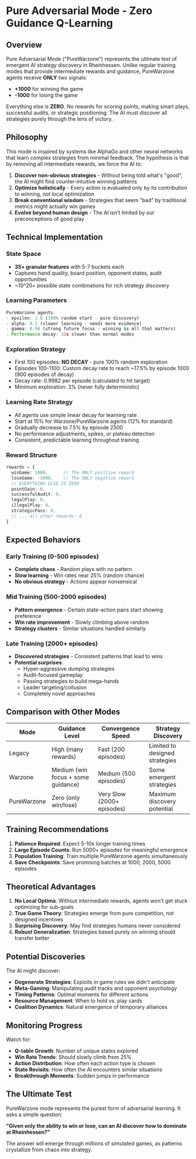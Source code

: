 # Pure Adversarial Mode - Zero Guidance Q-Learning

## Overview

Pure Adversarial Mode ("PureWarzone") represents the ultimate test of emergent AI strategy discovery in Rheinhessen. Unlike regular training modes that provide intermediate rewards and guidance, PureWarzone agents receive **ONLY** two signals:

- **+1000** for winning the game
- **-1000** for losing the game

Everything else is **ZERO**. No rewards for scoring points, making smart plays, successful audits, or strategic positioning. The AI must discover all strategies purely through the lens of victory.

## Philosophy

This mode is inspired by systems like AlphaGo and other neural networks that learn complex strategies from minimal feedback. The hypothesis is that by removing all intermediate rewards, we force the AI to:

1. **Discover non-obvious strategies** - Without being told what's "good", the AI might find counter-intuitive winning patterns
2. **Optimize holistically** - Every action is evaluated only by its contribution to winning, not local optimization
3. **Break conventional wisdom** - Strategies that seem "bad" by traditional metrics might actually win games
4. **Evolve beyond human design** - The AI isn't limited by our preconceptions of good play

## Technical Implementation

### State Space
- **35+ granular features** with 5-7 buckets each
- Captures hand quality, board position, opponent states, audit opportunities
- ~10^20+ possible state combinations for rich strategy discovery

### Learning Parameters
```typescript
PureWarzone agents:
- epsilon: 1.0 (100% random start - pure discovery)
- alpha: 0.1 (slower learning - needs more evidence)  
- gamma: 0.98 (strong future focus - winning is all that matters)
- Performance decay: 10x slower than normal modes
```

### Exploration Strategy
- First 100 episodes: **NO DECAY** - pure 100% random exploration
- Episodes 100-1100: Custom decay rate to reach ~17.5% by episode 1000 (900 episodes of decay)
- Decay rate: 0.9982 per episode (calculated to hit target)
- Minimum exploration: 3% (never fully deterministic)

### Learning Rate Strategy
- All agents use simple linear decay for learning rate
- Start at 15% for Warzone/PureWarzone agents (12% for standard)
- Gradually decrease to 7.5% by episode 2500
- No performance adjustments, spikes, or plateau detection
- Consistent, predictable learning throughout training

### Reward Structure
```typescript
rewards = {
  winGame: 1000,      // The ONLY positive reward
  loseGame: -1000,    // The ONLY negative reward
  // EVERYTHING ELSE IS ZERO
  pointGain: 0,
  successfulAudit: 0,
  legalPlay: 0,
  illegalPlay: 0,
  strategicPass: 0,
  // ... all other rewards: 0
}
```

## Expected Behaviors

### Early Training (0-500 episodes)
- **Complete chaos** - Random plays with no pattern
- **Slow learning** - Win rates near 25% (random chance)
- **No obvious strategy** - Actions appear nonsensical

### Mid Training (500-2000 episodes)
- **Pattern emergence** - Certain state-action pairs start showing preference
- **Win rate improvement** - Slowly climbing above random
- **Strategy clusters** - Similar situations handled similarly

### Late Training (2000+ episodes)
- **Discovered strategies** - Consistent patterns that lead to wins
- **Potential surprises**:
  - Hyper-aggressive dumping strategies
  - Audit-focused gameplay
  - Passing strategies to build mega-hands
  - Leader targeting/collusion
  - Completely novel approaches

## Comparison with Other Modes

| Mode | Guidance Level | Convergence Speed | Strategy Discovery |
|------|---------------|-------------------|-------------------|
| Legacy | High (many rewards) | Fast (200 episodes) | Limited to designed strategies |
| Warzone | Medium (win focus + some guidance) | Medium (500 episodes) | Some emergent strategies |
| PureWarzone | Zero (only win/lose) | Very Slow (2000+ episodes) | Maximum discovery potential |

## Training Recommendations

1. **Patience Required**: Expect 5-10x longer training times
2. **Large Episode Counts**: Run 5000+ episodes for meaningful emergence
3. **Population Training**: Train multiple PureWarzone agents simultaneously
4. **Save Checkpoints**: Save promising batches at 1000, 2000, 5000 episodes

## Theoretical Advantages

1. **No Local Optima**: Without intermediate rewards, agents won't get stuck optimizing for sub-goals
2. **True Game Theory**: Strategies emerge from pure competition, not designed incentives
3. **Surprising Discovery**: May find strategies humans never considered
4. **Robust Generalization**: Strategies based purely on winning should transfer better

## Potential Discoveries

The AI might discover:
- **Degenerate Strategies**: Exploits in game rules we didn't anticipate
- **Meta-Gaming**: Manipulating audit tracks and opponent psychology
- **Timing Patterns**: Optimal moments for different actions
- **Resource Management**: When to hold vs. play cards
- **Coalition Dynamics**: Natural emergence of temporary alliances

## Monitoring Progress

Watch for:
- **Q-table Growth**: Number of unique states explored
- **Win Rate Trends**: Should slowly climb from 25%
- **Action Distribution**: How often each action type is chosen
- **State Revisits**: How often the AI encounters similar situations
- **Breakthrough Moments**: Sudden jumps in performance

## The Ultimate Test

PureWarzone mode represents the purest form of adversarial learning. It asks a simple question:

**"Given only the ability to win or lose, can an AI discover how to dominate at Rheinhessen?"**

The answer will emerge through millions of simulated games, as patterns crystallize from chaos into strategy.
